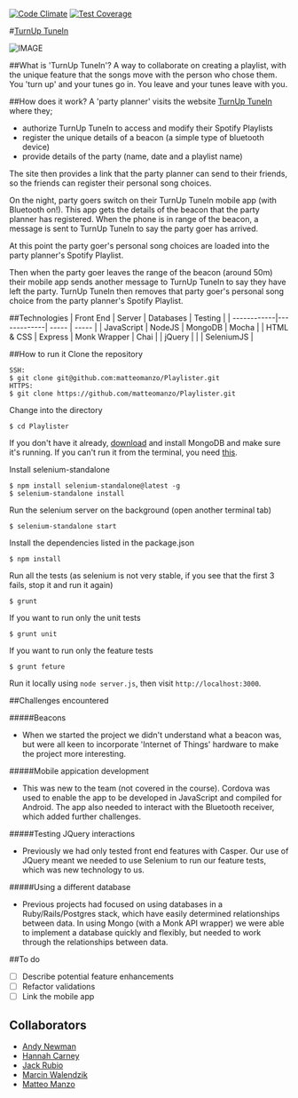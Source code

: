 [![Code Climate](https://codeclimate.com/github/matteomanzo/Playlister/badges/gpa.svg)](https://codeclimate.com/github/matteomanzo/Playlister) [![Test Coverage](https://codeclimate.com/github/matteomanzo/Playlister/badges/coverage.svg)](https://codeclimate.com/github/matteomanzo/Playlister)

#[TurnUp TuneIn](https://turnuptunein.herokuapp.com)

![IMAGE](public/TurnUpTuneIn.png)

##What is 'TurnUp TuneIn'?
A way to collaborate on creating a playlist, with the unique feature that the songs move with the person who chose them. You 'turn up' and your tunes go in. You leave and your tunes leave with you.

##How does it work?
A 'party planner' visits the website [TurnUp TuneIn](https://turnuptunein.herokuapp.com) where they;
- authorize TurnUp TuneIn to access and modify their Spotify Playlists
- register the unique details of a beacon (a simple type of bluetooth device)
- provide details of the party (name, date and a playlist name)

The site then provides a link that the party planner can send to their friends, so the friends can register their personal song choices.

On the night, party goers switch on their TurnUp TuneIn mobile app (with Bluetooth on!). This app gets the details of the beacon that the party planner has registered. When the phone is in range of the beacon, a message is sent to TurnUp TuneIn to say the party goer has arrived.

At this point the party goer's personal song choices are loaded into the party planner's Spotify Playlist.

Then when the party goer leaves the range of the beacon (around 50m) their mobile app sends another message to TurnUp TuneIn to say they have left the party. TurnUp TuneIn then removes that party goer's personal song choice from the party planner's Spotify Playlist.

##Technologies
| Front End   | Server      | Databases | Testing |
| ------------|-------------| ----- | ----- |
| JavaScript  | NodeJS      | MongoDB | Mocha |
| HTML & CSS  | Express     | Monk Wrapper | Chai |
| jQuery      |             |             | SeleniumJS |  

##How to run it
Clone the repository
```
SSH:
$ git clone git@github.com:matteomanzo/Playlister.git
HTTPS:
$ git clone https://github.com/matteomanzo/Playlister.git
```
Change into the directory
```
$ cd Playlister
```
If you don't have it already, [download](https://www.mongodb.org/downloads) and install MongoDB and make sure it's running. If you can't run it from the terminal, you need [this](http://blog.mongodb.org/post/28925264384/macosx-preferences-pane-for-mongodb).

Install selenium-standalone
```
$ npm install selenium-standalone@latest -g
$ selenium-standalone install
```
Run the selenium server on the background (open another terminal tab)
```
$ selenium-standalone start
```
Install the dependencies listed in the package.json 
```
$ npm install
```
Run all the tests (as selenium is not very stable, if you see that the first 3 fails, stop it and run it again)
```
$ grunt 
```
If you want to run only the unit tests
```
$ grunt unit
```
If you want to run only the feature tests
```
$ grunt feture
```
Run it locally using `node server.js`, then visit `http://localhost:3000`.

##Challenges encountered

#####Beacons
- When we started the project we didn't understand what a beacon was, but were all keen to incorporate 'Internet of Things' hardware to make the project more interesting.

#####Mobile appication development
- This was new to the team (not covered in the course). Cordova was used to enable the app to be developed in JavaScript and compiled for Android. The app also needed to interact with the Bluetooth receiver, which added further challenges.

#####Testing JQuery interactions
- Previously we had only tested front end features with Casper. Our use of JQuery meant we needed to use Selenium to run our feature tests, which was new technology to us.

#####Using a different database
- Previous projects had focused on using databases in a Ruby/Rails/Postgres stack, which have easily determined relationships between data. In using Mongo (with a Monk API wrapper) we were able to implement a database quickly and flexibly, but needed to work through the relationships between data.

##To do
- [ ] Describe potential feature enhancements
- [ ] Refactor validations
- [ ] Link the mobile app

## Collaborators
- [Andy Newman](http://www.github.com/andyg72)
- [Hannah Carney](http://www.github.com/hannahcarney)
- [Jack Rubio](http://www.github.com/jackrubio26)
- [Marcin Walendzik](http://www.github.com/marcinwal)
- [Matteo Manzo](http://www.github.com/matteomanzo)

